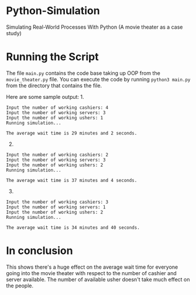 # Python-Simulation
Simulating Real-World Processes With Python (A movie theater as a case study)

# Running the Script
The file ```main.py``` contains the code base taking up OOP from the ```movie_theater.py``` file. You can execute the code by running ```python3 main.py``` from the directory that contains the file.

Here are some sample output:
1.
```
Input the number of working cashiers: 4
Input the number of working servers: 3
Input the number of working ushers: 1
Running simulation... 

The average wait time is 29 minutes and 2 seconds.
```
2.
```
Input the number of working cashiers: 2
Input the number of working servers: 3
Input the number of working ushers: 2
Running simulation... 

The average wait time is 37 minutes and 4 seconds.
```
3.
```
Input the number of working cashiers: 3
Input the number of working servers: 1
Input the number of working ushers: 2
Running simulation... 

The average wait time is 34 minutes and 40 seconds.
```

# In conclusion
This shows there's a huge effect on the average wait time for everyone going into the movie theater with respect to the number of cashier and server available. The number of available usher doesn't take much effect on the people.

